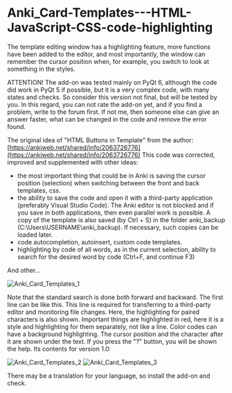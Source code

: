 # Anki_Card-Templates---HTML-JavaScript-CSS-code-highlighting
The template editing window has a highlighting feature, more functions have been added to the editor, and most importantly, the window can remember the cursor position when, for example, you switch to look at something in the styles.

ATTENTION! The add-on was tested mainly on PyQt 6, although the code did work in PyQt 5 if possible, but it is a very complex code, with many states and checks. So consider this version not final, but will be tested by you. In this regard, you can not rate the add-on yet, and if you find a problem, write to the forum first. If not me, then someone else can give an answer faster, what can be changed in the code and remove the error found.

The original idea of ​​"HTML Buttons in Template" from the author: [https://ankiweb.net/shared/info/2063726776](https://ankiweb.net/shared/info/2063726776)
This code was corrected, improved and supplemented with other ideas:
- the most important thing that could be in Anki is saving the cursor position (selection) when switching between the front and back templates, css.
- the ability to save the code and open it with a third-party application (preferably Visual Studio Code). The Anki editor is not blocked and if you save in both applications, then even parallel work is possible. A copy of the template is also saved (by Ctrl + S) in the folder anki_backup (C:\Users\USERNAME\anki_backup\).
If necessary, such copies can be loaded later.
- code autocompletion, autoinsert, custom code templates.
- highlighting by code of all words, as in the current selection, ability to search for the desired word by code (Ctrl+F, and continue F3)

And other...

![Anki_Card_Templates_1](https://github.com/user-attachments/assets/11369767-eea3-419a-82bd-83ea2fa8654e)

Note that the standard search is done both forward and backward.
The first line can be like this. This line is required for transferring to a third-party editor and monitoring file changes. Here, the highlighting for paired characters is also shown.
Important things are highlighted in red, here it is a style and highlighting for them separately, not like a line.
Color codes can have a background highlighting.
The cursor position and the character after it are shown under the text.
If you press the "?" button, you will be shown the help. Its contents for version 1.0:

![Anki_Card_Templates_2](https://github.com/user-attachments/assets/d95ffa57-2cf2-4626-b1d1-4d644517c855)
![Anki_Card_Templates_3](https://github.com/user-attachments/assets/32499371-5412-425d-a964-0202bd7204ba)

There may be a translation for your language, so install the add-on and check.









